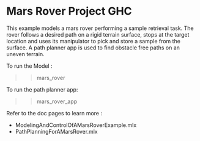# Mars Rover Project GHC

This example models a mars rover performing a sample retrieval task. The rover 
follows a desired path on a rigid terrain surface, stops at the target location 
and uses its manipulator to pick and store a sample from the surface. A path 
planner app is used to find obstacle free paths on an uneven terrain. 

To run the Model :
>> mars_rover

To run the path planner app:
>> mars_rover_app

Refer to the doc pages to learn more :
- ModelingAndControlOfAMarsRoverExample.mlx 
- PathPlanningForAMarsRover.mlx